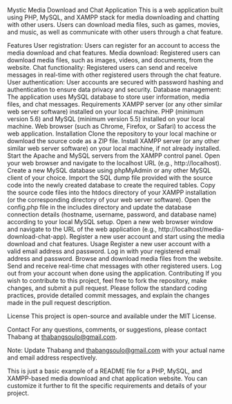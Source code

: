 Mystic  Media Download and Chat Application
This is a web application built using PHP, MySQL, and XAMPP stack for media downloading and chatting with other users. Users can download media files, such as games, movies, and music, as well as communicate with other users through a chat feature.

Features
User registration: Users can register for an account to access the media download and chat features.
Media download: Registered users can download media files, such as images, videos, and documents, from the website.
Chat functionality: Registered users can send and receive messages in real-time with other registered users through the chat feature.
User authentication: User accounts are secured with password hashing and authentication to ensure data privacy and security.
Database management: The application uses MySQL database to store user information, media files, and chat messages.
Requirements
XAMPP server (or any other similar web server software) installed on your local machine.
PHP (minimum version 5.6) and MySQL (minimum version 5.5) installed on your local machine.
Web browser (such as Chrome, Firefox, or Safari) to access the web application.
Installation
Clone the repository to your local machine or download the source code as a ZIP file.
Install XAMPP server (or any other similar web server software) on your local machine, if not already installed.
Start the Apache and MySQL servers from the XAMPP control panel.
Open your web browser and navigate to the localhost URL (e.g., http://localhost).
Create a new MySQL database using phpMyAdmin or any other MySQL client of your choice.
Import the SQL dump file provided with the source code into the newly created database to create the required tables.
Copy the source code files into the htdocs directory of your XAMPP installation (or the corresponding directory of your web server software).
Open the config.php file in the includes directory and update the database connection details (hostname, username, password, and database name) according to your local MySQL setup.
Open a new web browser window and navigate to the URL of the web application (e.g., http://localhost/media-download-chat-app).
Register a new user account and start using the media download and chat features.
Usage
Register a new user account with a valid email address and password.
Log in with your registered email address and password.
Browse and download media files from the website.
Send and receive real-time chat messages with other registered users.
Log out from your account when done using the application.
Contributing
If you wish to contribute to this project, feel free to fork the repository, make changes, and submit a pull request. Please follow the standard coding practices, provide detailed commit messages, and explain the changes made in the pull request description.

License
This project is open-source and available under the MIT License.

Contact
For any questions, comments, or suggestions, please contact Thabang at thabangsoulo@gmail.com.

Note: Update Thabang and thabangsoulo@gmail.com with your actual name and email address respectively.

This is just a basic example of a README file for a PHP, MySQL, and XAMPP-based media download and chat application website. You can customize it further to fit the specific requirements and details of your project.
